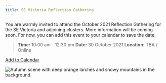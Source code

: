 ```yaml
---
title: SE Victoria Reflection Gathering
---
```

You are warmly invited to attend the October 2021 Reflection Gathering for the SE Victoria and adjoining clusters. More information will be coming soon. For now, you can add this event to your calendar to save the date.

> **Time:** 10:00 am - 12:30 pm
> **Date:** 30 October 2021
> **Location:** TBA / Online

<a title="Add to Calendar" class="addeventatc" data-id="Rd9362043" href="https://www.addevent.com/event/Rd9362043" target="_blank" rel="nofollow">Add to Calendar</a>

![Autumn scene with deep orange larches and snowy mountains in the background.](/uploads/autumn-forest.png)